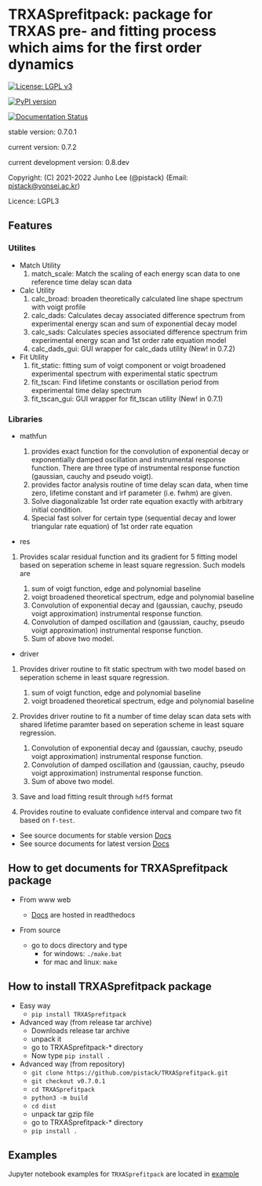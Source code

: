 # TRXASprefitpack: package for TRXAS pre- and fitting process which aims for the first order dynamics

[![License: LGPL v3](https://img.shields.io/badge/License-LGPL%20v3-blue.svg)](https://www.gnu.org/licenses/lgpl-3.0)

[![PyPI version](https://badge.fury.io/py/TRXASprefitpack.svg)](https://badge.fury.io/py/TRXASprefitpack)

[![Documentation Status](https://readthedocs.org/projects/trxasprefitpack/badge/?version=latest)](https://trxasprefitpack.readthedocs.io/en/latest/?badge=latest)

stable version:  0.7.0.1

current version: 0.7.2

current development version: 0.8.dev

Copyright: (C) 2021-2022  Junho Lee (@pistack) (Email: pistack@yonsei.ac.kr)

Licence: LGPL3

## Features

### Utilites

* Match Utility
  1. match_scale: Match the scaling of each energy scan data to one reference time delay scan data
* Calc Utility
  1. calc_broad: broaden theoretically calculated line shape spectrum with voigt profile
  2. calc_dads: Calculates decay associated difference spectrum from experimental energy scan and sum of exponential decay model
  3. calc_sads: Calculates species associated difference spectrum frim experimental energy scan and 1st order rate equation model
  4. calc_dads_gui: GUI wrapper for calc_dads utility (New! in 0.7.2)
* Fit Utility
  1. fit_static: fitting sum of voigt component or voigt broadened experimental spectrum with experimental static spectrum
  2. fit_tscan: Find lifetime constants or oscillation period from experimental time delay spectrum
  3. fit_tscan_gui: GUI wrapper for fit_tscan utility (New! in 0.7.1)

### Libraries

* mathfun

  1. provides exact function for the convolution of exponential decay or exponentially damped oscillation and instrumental response function.
   There are three type of instrumental response function (gaussian, cauchy and pseudo voigt).
  2. provides factor analysis routine of time delay scan data, when time zero, lifetime constant and irf parameter (i.e. fwhm)
   are given.
  3. Solve diagonalizable 1st order rate equation exactly with arbitrary initial condition.
  4. Special fast solver for certain type (sequential decay and lower triangular rate equation) of 1st order rate equation

* res

 1. Provides scalar residual function and its gradient for 5 fitting model based on seperation scheme in least square regression.
  Such models are

    1. sum of voigt function, edge and polynomial baseline
    2. voigt broadened theoretical spectrum, edge and polynomial baseline
    3. Convolution of exponential decay and (gaussian, cauchy, pseudo voigt approximation) instrumental response function.
    4. Convolution of damped oscillation and (gaussian, cauchy, pseudo voigt approximation) instrumental response function.
    5. Sum of above two model.

* driver

 1. Provides driver routine to fit static spectrum with two model based on seperation scheme in least square regression.

    1. sum of voigt function, edge and polynomial baseline
    2. voigt broadened theoretical spectrum, edge and polynomial baseline
 
 2. Provides driver routine to fit a number of time delay scan data sets with shared lifetime paramter based on seperation scheme in least square regression.

    1. Convolution of exponential decay and (gaussian, cauchy, pseudo voigt approximation) instrumental response function.
    2. Convolution of damped oscillation and (gaussian, cauchy, pseudo voigt approximation) instrumental response function.
    3. Sum of above two model.
 
 3. Save and load fitting result through `hdf5` format

 4. Provides routine to evaluate confidence interval and compare two fit based on `f-test`.

* See source documents for stable version [Docs](https://trxasprefitpack.readthedocs.io/en/stable/)
* See source documents for latest version [Docs](https://trxasprefitpack.readthedocs.io/en/latest/)
  
## How to get documents for TRXASprefitpack package

* From www web
  * [Docs](https://trxasprefitpack.readthedocs.io/en/stable/) are hosted in readthedocs

* From source
  * go to docs directory and type
    * for windows: ``./make.bat``
    * for mac and linux: ``make``

## How to install TRXASprefitpack package

* Easy way
  * ``pip install TRXASprefitpack``
* Advanced way (from release tar archive)
  * Downloads release tar archive
  * unpack it
  * go to TRXASprefitpack-* directory
  * Now type ``pip install .``
* Advanced way (from repository)
  * ``git clone https://github.com/pistack/TRXASprefitpack.git``
  * ``git checkout v0.7.0.1``
  * ``cd TRXASprefitpack``
  * ``python3 -m build``
  * ``cd dist``
  * unpack tar gzip file
  * go to TRXASprefitpack-* directory
  * ``pip install .``

## Examples

Jupyter notebook examples for ``TRXASprefitpack`` are located in
[example](https://github.com/pistack/TRXASprefitpack-example/tree/v0.7.0)
